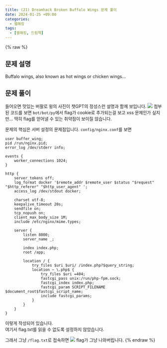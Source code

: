 ```yaml
---
title: (21) Dreamhack Broken Buffalo Wings 문제 풀이
date: 2024-01-25 +09:00
categories:
  - 웹해킹
tags:
  - [웹해킹, 드림핵]
---
```

{% raw %}
## 문제 설명
Buffalo wings, also known as hot wings or chicken wings...

## 문제 풀이
들어오면 맛있는 버팔로 윙의 사진이 챗GPT의 정성스런 설명과 함께 보입니다.
![](https://kyuyeop.github.io/assets/img/post/21/1.png)
첨부된 코드를 보면 `bot/bot/py`에서 flag가 cookie로 추가되는걸 보고 xss 문제인가 싶지만... 딱히 flag를 얻어낼 수 있는 취약점이 보이질 않습니다.  
  
문제의 핵심은 서버 설정의 문제점입니다.
`config/nginx.conf`를 보면
```
user buffer_wing;
pid /run/nginx.pid;
error_log /dev/stderr info;

events {
    worker_connections 1024;
}

http {
    server_tokens off;
    log_format docker '$remote_addr $remote_user $status "$request" "$http_referer" "$http_user_agent" ';
    access_log /dev/stdout docker;

    charset utf-8;
    keepalive_timeout 20s;
    sendfile on;
    tcp_nopush on;
    client_max_body_size 1M;
    include /etc/nginx/mime.types;

    server {
        listen 8000;
        server_name _;

        index index.php;
        root /app;

        location / {
            try_files $uri $uri/ /index.php?$query_string;
            location ~ \.php$ {
                try_files $uri =404;
                fastcgi_pass unix:/run/php-fpm.sock;
                fastcgi_index index.php;
                fastcgi_param SCRIPT_FILENAME $document_root$fastcgi_script_name;
                include fastcgi_params;
            }
        }
    }
}
```
이렇게 작성되어 있습니다.  
여기서 flag.txt를 읽을 수 없도록 설정하지 않았습니다.  
  
그래서 그냥 `/flag.txt`로 접속하면
![](https://kyuyeop.github.io/assets/img/post/21/2.png)
flag가 그냥 나와버립니다.
{% endraw %}